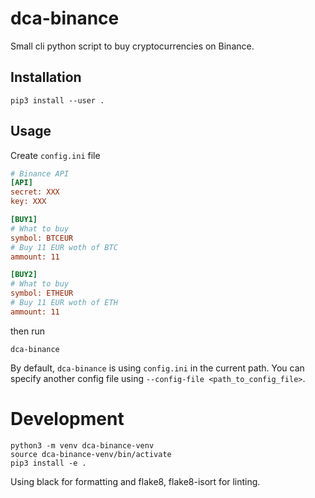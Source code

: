 # dca-binance

Small cli python script to buy cryptocurrencies on Binance.

## Installation

```shell
pip3 install --user .
```

## Usage

Create `config.ini` file

```ini
# Binance API
[API]
secret: XXX
key: XXX

[BUY1]
# What to buy
symbol: BTCEUR
# Buy 11 EUR woth of BTC
ammount: 11

[BUY2]
# What to buy
symbol: ETHEUR
# Buy 11 EUR woth of ETH
ammount: 11
```

then run

```shell
dca-binance
```

By default, `dca-binance` is using `config.ini` in the current path.
You can specify another config file using `--config-file <path_to_config_file>`.

# Development

```shell
python3 -m venv dca-binance-venv
source dca-binance-venv/bin/activate
pip3 install -e .
```

Using black for formatting and flake8, flake8-isort for linting.

